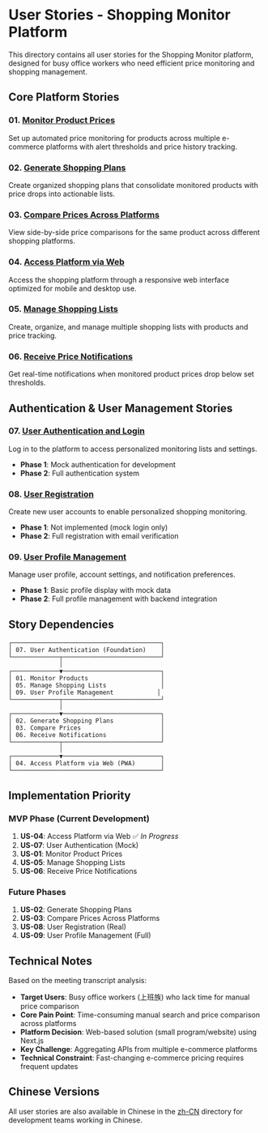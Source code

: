 # User Stories - Shopping Monitor Platform

This directory contains all user stories for the Shopping Monitor platform, designed for busy office workers who need efficient price monitoring and shopping management.

## Core Platform Stories

### 01. [Monitor Product Prices](./01-monitor-product-prices.md)
Set up automated price monitoring for products across multiple e-commerce platforms with alert thresholds and price history tracking.

### 02. [Generate Shopping Plans](./02-generate-shopping-plans.md)
Create organized shopping plans that consolidate monitored products with price drops into actionable lists.

### 03. [Compare Prices Across Platforms](./03-compare-prices-across-platforms.md)
View side-by-side price comparisons for the same product across different shopping platforms.

### 04. [Access Platform via Web](./04-access-platform-via-web.md)
Access the shopping platform through a responsive web interface optimized for mobile and desktop use.

### 05. [Manage Shopping Lists](./05-manage-shopping-lists.md)
Create, organize, and manage multiple shopping lists with products and price tracking.

### 06. [Receive Price Notifications](./06-receive-price-notifications.md)
Get real-time notifications when monitored product prices drop below set thresholds.

## Authentication & User Management Stories

### 07. [User Authentication and Login](./07-user-authentication-login.md)
Log in to the platform to access personalized monitoring lists and settings.
- **Phase 1**: Mock authentication for development
- **Phase 2**: Full authentication system

### 08. [User Registration](./08-user-registration.md)
Create new user accounts to enable personalized shopping monitoring.
- **Phase 1**: Not implemented (mock login only)
- **Phase 2**: Full registration with email verification

### 09. [User Profile Management](./09-user-profile-management.md)
Manage user profile, account settings, and notification preferences.
- **Phase 1**: Basic profile display with mock data
- **Phase 2**: Full profile management with backend integration

## Story Dependencies

```
┌─────────────────────────────────────────┐
│ 07. User Authentication (Foundation)    │
└─────────────┬───────────────────────────┘
              │
┌─────────────▼───────────────────────────┐
│ 01. Monitor Products                    │
│ 05. Manage Shopping Lists               │
│ 09. User Profile Management            │
└─────────────┬───────────────────────────┘
              │
┌─────────────▼───────────────────────────┐
│ 02. Generate Shopping Plans             │
│ 03. Compare Prices                      │
│ 06. Receive Notifications               │
└─────────────┬───────────────────────────┘
              │
┌─────────────▼───────────────────────────┐
│ 04. Access Platform via Web (PWA)       │
└─────────────────────────────────────────┘
```

## Implementation Priority

### MVP Phase (Current Development)
1. **US-04**: Access Platform via Web ✅ *In Progress*
2. **US-07**: User Authentication (Mock) 
3. **US-01**: Monitor Product Prices
4. **US-05**: Manage Shopping Lists
5. **US-06**: Receive Price Notifications

### Future Phases
1. **US-02**: Generate Shopping Plans
2. **US-03**: Compare Prices Across Platforms
3. **US-08**: User Registration (Real)
4. **US-09**: User Profile Management (Full)

## Technical Notes

Based on the meeting transcript analysis:
- **Target Users**: Busy office workers (上班族) who lack time for manual price comparison
- **Core Pain Point**: Time-consuming manual search and price comparison across platforms
- **Platform Decision**: Web-based solution (small program/website) using Next.js
- **Key Challenge**: Aggregating APIs from multiple e-commerce platforms
- **Technical Constraint**: Fast-changing e-commerce pricing requires frequent updates

## Chinese Versions

All user stories are also available in Chinese in the [zh-CN](./zh-CN/) directory for development teams working in Chinese.
